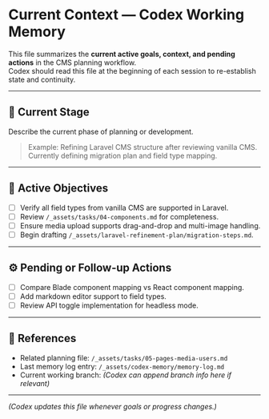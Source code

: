 # Current Context — Codex Working Memory

This file summarizes the **current active goals, context, and pending actions** in the CMS planning workflow.  
Codex should read this file at the beginning of each session to re-establish state and continuity.

---

## 🧩 Current Stage

Describe the current phase of planning or development.

> Example:
> Refining Laravel CMS structure after reviewing vanilla CMS. Currently defining migration plan and field type mapping.

---

## 🎯 Active Objectives

- [ ] Verify all field types from vanilla CMS are supported in Laravel.
- [ ] Review `/_assets/tasks/04-components.md` for completeness.
- [ ] Ensure media upload supports drag-and-drop and multi-image handling.
- [ ] Begin drafting `/_assets/laravel-refinement-plan/migration-steps.md`.

---

## ⚙️ Pending or Follow-up Actions

- [ ] Compare Blade component mapping vs React component mapping.
- [ ] Add markdown editor support to field types.
- [ ] Review API toggle implementation for headless mode.

---

## 📎 References

- Related planning file: `/_assets/tasks/05-pages-media-users.md`
- Last memory log entry: `/_assets/codex-memory/memory-log.md`
- Current working branch: _(Codex can append branch info here if relevant)_

---

_(Codex updates this file whenever goals or progress changes.)_
